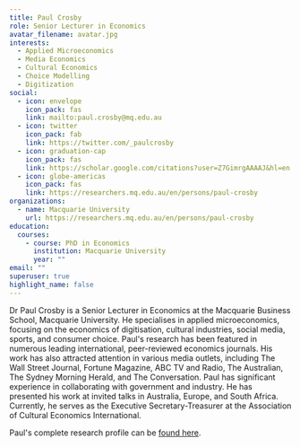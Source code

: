 ```yaml
---
title: Paul Crosby
role: Senior Lecturer in Economics
avatar_filename: avatar.jpg
interests:
  - Applied Microeconomics
  - Media Economics
  - Cultural Economics
  - Choice Modelling
  - Digitization
social:
  - icon: envelope
    icon_pack: fas
    link: mailto:paul.crosby@mq.edu.au
  - icon: twitter
    icon_pack: fab
    link: https://twitter.com/_paulcrosby
  - icon: graduation-cap
    icon_pack: fas
    link: https://scholar.google.com/citations?user=Z7GimrgAAAAJ&hl=en
  - icon: globe-americas
    icon_pack: fas
    link: https://researchers.mq.edu.au/en/persons/paul-crosby
organizations:
  - name: Macquarie University
    url: https://researchers.mq.edu.au/en/persons/paul-crosby
education:
  courses:
    - course: PhD in Economics
      institution: Macquarie University
      year: ""
email: ""
superuser: true
highlight_name: false
---
```

<!--StartFragment-->

Dr Paul Crosby is a Senior Lecturer in Economics at the Macquarie Business School, Macquarie University. He specialises in applied microeconomics, focusing on the economics of digitisation, cultural industries, social media, sports, and consumer choice. Paul's research has been featured in numerous leading international, peer-reviewed economics journals. His work has also attracted attention in various media outlets, including The Wall Street Journal, Fortune Magazine, ABC TV and Radio, The Australian, The Sydney Morning Herald, and The Conversation. Paul has significant experience in collaborating with government and industry. He has presented his work at invited talks in Australia, Europe, and South Africa. Currently, he serves as the Executive Secretary-Treasurer at the Association of Cultural Economics International.   

Paul's complete research profile can be [found here](https://researchers.mq.edu.au/en/persons/paul-crosby).

<!--EndFragment-->
